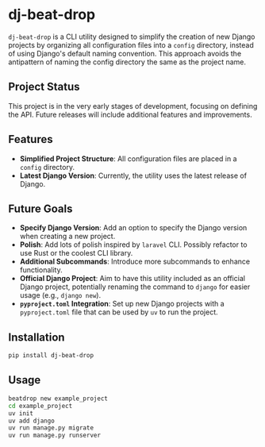 # dj-beat-drop

`dj-beat-drop` is a CLI utility designed to simplify the creation of new Django projects by organizing all configuration
files into a `config` directory, instead of using Django's default naming convention. This approach avoids the
antipattern of naming the config directory the same as the project name.

## Project Status

This project is in the very early stages of development, focusing on defining the API. Future releases will include
additional features and improvements.

## Features

- **Simplified Project Structure**: All configuration files are placed in a `config` directory.
- **Latest Django Version**: Currently, the utility uses the latest release of Django.

## Future Goals

- **Specify Django Version**: Add an option to specify the Django version when creating a new project.
- **Polish**: Add lots of polish inspired by `laravel` CLI. Possibly refactor to use Rust or the coolest CLI library.
- **Additional Subcommands**: Introduce more subcommands to enhance functionality.
- **Official Django Project**: Aim to have this utility included as an official Django project, potentially renaming the 
  command to `django` for easier usage (e.g., `django new`).
- **`pyproject.toml` Integration**: Set up new Django projects with a `pyproject.toml` file that can be used by `uv` to
  run the project.

## Installation

```sh
pip install dj-beat-drop
```

## Usage

```sh
beatdrop new example_project
cd example_project
uv init
uv add django
uv run manage.py migrate
uv run manage.py runserver
```